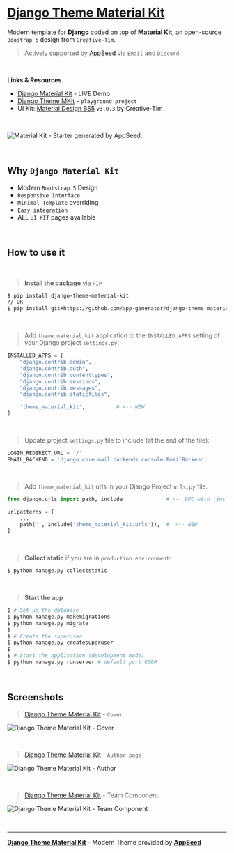 # [Django Theme Material Kit](https://github.com/app-generator/django-theme-material-kit)

Modern template for **Django** coded on top of **Material Kit**, an open-source `Boostrap 5` design from `Creative-Tim`. 

> Actively supported by [AppSeed](https://appseed.us/) via `Email` and `Discord`.

<br>

**Links & Resources**

- [Django Material Kit](https://django-material-kit.appseed-srv1.com/) - LIVE Demo
- [Django Theme MKit](https://github.com/app-generator/django-theme-mkit-playground) - `playground project` 
- UI Kit: [Material Design BS5](https://www.creative-tim.com/product/material-kit?AFFILIATE=128200) `v3.0.3` by Creative-Tim

<br />

![Material Kit - Starter generated by AppSeed.](https://user-images.githubusercontent.com/51070104/167396765-c88b7a95-155f-4236-8691-7b80fa2d9cd9.png)

<br>

## Why `Django Material Kit`

- Modern `Bootstrap 5` Design
- `Responsive Interface`
- `Minimal Template` overriding
- `Easy integration`
- ALL `UI KIT` pages available

<br />

## How to use it

<br />

> **Install the package** via `PIP` 

```bash
$ pip install django-theme-material-kit
// OR
$ pip install git+https://github.com/app-generator/django-theme-material-kit.git
```

<br />

> Add `theme_material_kit` application to the `INSTALLED_APPS` setting of your Django project `settings.py`:

```python
INSTALLED_APPS = [
    "django.contrib.admin",
    "django.contrib.auth",
    "django.contrib.contenttypes",
    "django.contrib.sessions",
    "django.contrib.messages",
    "django.contrib.staticfiles",

    'theme_material_kit',          # <-- NEW 
]
```

<br />

> Update project `settings.py` file to include (at the end of the file):

```python
LOGIN_REDIRECT_URL = '/'
EMAIL_BACKEND = 'django.core.mail.backends.console.EmailBackend'
```

<br />

> Add `theme_material_kit` urls in your Django Project `urls.py` file.

```python
from django.urls import path, include              # <-- UPD with 'include' directive

urlpatterns = [
    ...
    path('', include('theme_material_kit.urls')),  #  <-- NEW
]
```

<br />

> **Collect static** if you are in `production environment`:

```bash
$ python manage.py collectstatic
```

<br />

> **Start the app**

```bash
$ # Set up the database
$ python manage.py makemigrations
$ python manage.py migrate
$
$ # Create the superuser
$ python manage.py createsuperuser
$
$ # Start the application (development mode)
$ python manage.py runserver # default port 8000
```

<br />

## Screenshots

> [Django Theme Material Kit](https://github.com/app-generator/django-theme-material-kit) - `Cover`

![Django Theme Material Kit - Cover](https://user-images.githubusercontent.com/51070104/203402055-6c29dce8-ee03-4f43-89fb-4673e2e32b44.jpg)

<br />

> [Django Theme Material Kit](https://github.com/app-generator/django-theme-material-kit) - `Author page`

![Django Theme Material Kit - Author](https://user-images.githubusercontent.com/51070104/203402231-fc44eaa0-3a90-44b4-ad6d-34e3025ce908.jpg)

<br />

> [Django Theme Material Kit](https://github.com/app-generator/django-theme-material-kit) - Team Component

![Django Theme Material Kit - Team Component](https://user-images.githubusercontent.com/51070104/203402322-4d77ab42-6ef9-4d17-b09e-5f1b7e57e9e9.jpg)

<br />

---
**[Django Theme Material Kit](https://github.com/app-generator/django-theme-material-kit)** - Modern Theme provided by **[AppSeed](https://appseed.us/)**
